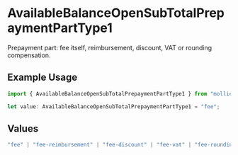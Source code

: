 # AvailableBalanceOpenSubTotalPrepaymentPartType1

Prepayment part: fee itself, reimbursement, discount, VAT or rounding compensation.

## Example Usage

```typescript
import { AvailableBalanceOpenSubTotalPrepaymentPartType1 } from "mollie-api-typescript/models/operations";

let value: AvailableBalanceOpenSubTotalPrepaymentPartType1 = "fee";
```

## Values

```typescript
"fee" | "fee-reimbursement" | "fee-discount" | "fee-vat" | "fee-rounding-compensation"
```
